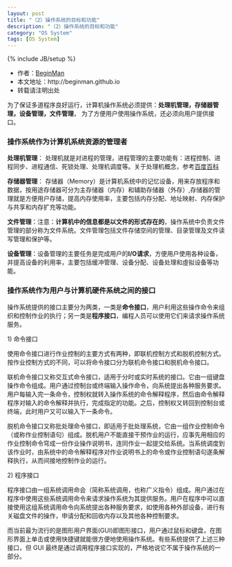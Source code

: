 ```yaml
---
layout: post
title: "（2）操作系统的目标和功能"
description: "（2）操作系统的目标和功能"
category: "OS System"
tags: [OS System]
---
```

{% include JB/setup %}
<ul>
    <li>作者：<a href="http://weibo.com/beginman" target="blank">BeginMan</a></li>
    <li>本文地址：http://beginman.github.io</li>
    <li>转载请注明出处</li>
</ul>
<p>为了保证多道程序良好运行，计算机操作系统必须提供：<strong>处理机管理，存储器管理，设备管理，文件管理</strong>， 为了方便用户使用操作系统，还必须向用户提供接口。</p>

<!--more-->

<h3>操作系统作为计算机系统资源的管理者</h3>

<p><strong>处理机管理</strong>： 处理机就是对进程的管理，进程管理的主要功能有：进程控制、进程同步、进程通信、死锁处理、处理机调度等。关于处理机概念，参考<a href="http://baike.baidu.com/view/2107226.htm">百度百科</a></p>

<p><strong>存储器管理</strong>： 存储器（Memory）是计算机系统中的记忆设备，用来存放程序和数据，按用途存储器可分为主存储器（内存）和辅助存储器（外存）,存储器的管理就是方便用户存储，提高内存使用率，主要包括内存分配、地址映射、内存保护与共享和内存扩充等功能。</p>

<p><strong>文件管理</strong>：注意：<strong>计算机中的信息都是以文件的形式存在的</strong>，操作系统中负责文件管理的部分称为文件系统。文件管理包括文件存储空间的管理、目录管理及文件读写管理和保护等。</p>

<p><strong>设备管理</strong>：设备管理的主要任务是完成用户的<strong>I/O请求</strong>，方便用户使用各种设备，并提高设备的利用率，主要包括缓冲管理、设备分配、设备处理和虛拟设备等功能。</p>

<h3>操作系统作为用户与计算机硬件系统之间的接口</h3>

<p>操作系统提供的接口主要分为两类，一类是<strong>命令接口</strong>，用户利用这些操作命令来组织和控制作业的执行；另一类是<strong>程序接口</strong>，编程人员可以使用它们来请求操作系统服务。</p>

<p>1) 命令接口</p>

<p>使用命令接口进行作业控制的主要方式有两种，即联机控制方式和脱机控制方式。按作业控制方式的不同，可以将命令接口分为联机命令接口和脱机命令接口。</p>

<p>联机命令接口又称交互式命令接口，适用于分时或实时系统的接口。它由一组键盘操作命令组成。用户通过控制台或终端输入操作命令，向系统提出各种服务要求。用户每输入完一条命令，控制权就转入操作系统的命令解释程序，然后由命令解释程序对输入的命令解释并执行，完成指定的功能。之后，控制权又转回到控制台或终端，此时用户又可以输入下一条命令。</p>

<p>脱机命令接口又称批处理命令接口，即适用于批处理系统，它由一组作业控制命令（或称作业控制语句）组成。脱机用户不能直接干预作业的运行，应事先用相应的作业控制命令穹成一份作业操作说明书，连同作业一起提交给系统。当系统调度到该作业时，由系统中的命令解释程序对作业说明书上的命令或作业控制语句遂条解释执行，从而间接地控制作业的运行。</p>

<p>2) 程序接口</p>

<p>程序接口由一组系统调用命会（简称系统调用，也称广义指令）组成。用户通过在程序中使用这些系统调用命令来请求操作系统为其提供服务。用户在程序中可以直接使用这组系统调用命令向系统提出各种服务要求，如使用各种外部设备，进行有关磁盘文件的操作，申请分配和回收内存以及其他各种控制要求。</p>

<p>而当前最为流行的是图形用户界面(GUI)即图形接口，用户通过鼠标和键盘，在图形界面上单击或使用快捷键就能很方便地使用操作系统。有些系统提供了上述三种接口，但 GUI 最终是通过调用程序接口实现的，严格地说它不属于操作系统的一部分。</p>
